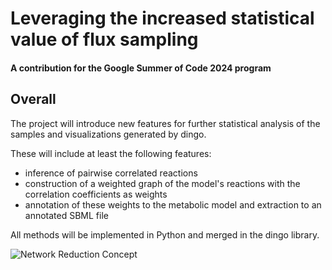 # Leveraging the increased statistical value of flux sampling

#### A contribution for the Google Summer of Code 2024 program

## Overall             		
The project will introduce new features for further statistical analysis of the samples and visualizations generated by dingo.

These will include at least the following features:

- inference of pairwise correlated reactions
- construction of a weighted graph of the model's reactions with the correlation coefficients as weights
- annotation of these weights to the metabolic model and extraction to an annotated SBML file

All methods will be implemented in Python and merged in the dingo library.

![Network Reduction Concept](/img/.png)
